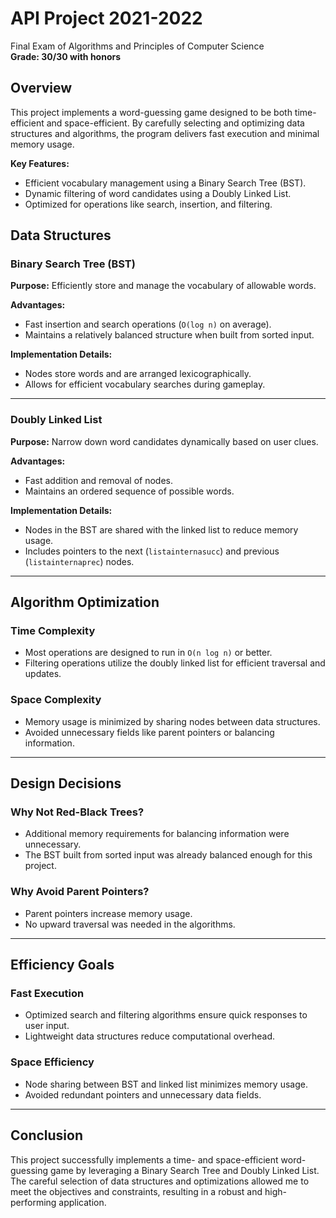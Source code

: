 # API Project 2021-2022
Final Exam of Algorithms and Principles of Computer Science  
**Grade: 30/30 with honors**

## Overview
This project implements a word-guessing game designed to be both time-efficient and space-efficient. By carefully selecting and optimizing data structures and algorithms, the program delivers fast execution and minimal memory usage.

**Key Features:**
- Efficient vocabulary management using a Binary Search Tree (BST).
- Dynamic filtering of word candidates using a Doubly Linked List.
- Optimized for operations like search, insertion, and filtering.

## Data Structures
### Binary Search Tree (BST)
**Purpose:** Efficiently store and manage the vocabulary of allowable words.

**Advantages:**
- Fast insertion and search operations (`O(log n)` on average).
- Maintains a relatively balanced structure when built from sorted input.

**Implementation Details:**
- Nodes store words and are arranged lexicographically.
- Allows for efficient vocabulary searches during gameplay.

---

### Doubly Linked List
**Purpose:** Narrow down word candidates dynamically based on user clues.

**Advantages:**
- Fast addition and removal of nodes.
- Maintains an ordered sequence of possible words.

**Implementation Details:**
- Nodes in the BST are shared with the linked list to reduce memory usage.
- Includes pointers to the next (`listainternasucc`) and previous (`listainternaprec`) nodes.

---

## Algorithm Optimization
### Time Complexity
- Most operations are designed to run in `O(n log n)` or better.
- Filtering operations utilize the doubly linked list for efficient traversal and updates.

### Space Complexity
- Memory usage is minimized by sharing nodes between data structures.
- Avoided unnecessary fields like parent pointers or balancing information.

---

## Design Decisions
### Why Not Red-Black Trees?
- Additional memory requirements for balancing information were unnecessary.
- The BST built from sorted input was already balanced enough for this project.

### Why Avoid Parent Pointers?
- Parent pointers increase memory usage.
- No upward traversal was needed in the algorithms.

---

## Efficiency Goals
### Fast Execution
- Optimized search and filtering algorithms ensure quick responses to user input.
- Lightweight data structures reduce computational overhead.

### Space Efficiency
- Node sharing between BST and linked list minimizes memory usage.
- Avoided redundant pointers and unnecessary data fields.

---

## Conclusion
This project successfully implements a time- and space-efficient word-guessing game by leveraging a Binary Search Tree and Doubly Linked List. The careful selection of data structures and optimizations allowed me to meet the objectives and constraints, resulting in a robust and high-performing application.

